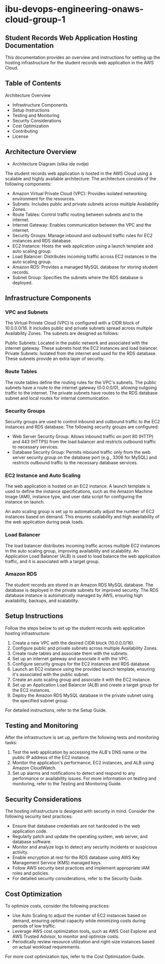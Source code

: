 # ibu-devops-engineering-onaws-cloud-group-1

## Student Records Web Application Hosting Documentation
This documentation provides an overview and instructions for setting up the hosting infrastructure for the student records web application in the AWS Cloud.

## Table of Contents
Architecture Overview
* Infrastructure Components
* Setup Instructions
* Testing and Monitoring
* Security Considerations
* Cost Optimization
* Contributing
* License

## Architecture Overview
* Architecture Diagram (slika ide ovdje)

The student records web application is hosted in the AWS Cloud using a scalable and highly available architecture. The architecture consists of the following components:

* Amazon Virtual Private Cloud (VPC): Provides isolated networking environment for the resources.
* Subnets: Includes public and private subnets across multiple Availability Zones.
* Route Tables: Control traffic routing between subnets and to the internet.
* Internet Gateway: Enables communication between the VPC and the internet.
* Security Groups: Manage inbound and outbound traffic rules for EC2 instances and RDS database.
* EC2 Instance: Hosts the web application using a launch template and auto scaling group.
* Load Balancer: Distributes incoming traffic across EC2 instances in the auto scaling group.
* Amazon RDS: Provides a managed MySQL database for storing student records.
* Subnet Group: Specifies the subnets where the RDS database is deployed.

## Infrastructure Components
### VPC and Subnets
The Virtual Private Cloud (VPC) is configured with a CIDR block of 10.0.0.0/16. It includes public and private subnets spread across multiple Availability Zones. The subnets are designed as follows:

Public Subnets: Located in the public network and associated with the internet gateway. These subnets host the EC2 instances and load balancer.
Private Subnets: Isolated from the internet and used for the RDS database. These subnets provide an extra layer of security.

### Route Tables
The route tables define the routing rules for the VPC's subnets. The public subnets have a route to the internet gateway (0.0.0.0/0), allowing outgoing traffic to the internet. The private subnets have routes to the RDS database subnet and local routes for internal communication.

### Security Groups
Security groups are used to control inbound and outbound traffic to the EC2 instances and RDS database. The following security groups are configured:

* Web Server Security Group: Allows inbound traffic on port 80 (HTTP) and 443 (HTTPS) from the load balancer and restricts outbound traffic to necessary services.
* Database Security Group: Permits inbound traffic only from the web server security group on the database port (e.g., 3306 for MySQL) and restricts outbound traffic to the necessary database services.

### EC2 Instance and Auto Scaling
The web application is hosted on an EC2 instance. A launch template is used to define the instance specifications, such as the Amazon Machine Image (AMI), instance type, and user data script for configuring the instance on launch.

An auto scaling group is set up to automatically adjust the number of EC2 instances based on demand. This ensures scalability and high availability of the web application during peak loads.

### Load Balancer
The load balancer distributes incoming traffic across multiple EC2 instances in the auto scaling group, improving availability and scalability. An Application Load Balancer (ALB) is used to load balance the web application traffic, and it is associated with a target group.

### Amazon RDS
The student records are stored in an Amazon RDS MySQL database. The database is deployed in the private subnets for improved security. The RDS database instance is automatically managed by AWS, ensuring high availability, backups, and scalability.

## Setup Instructions
Follow the steps below to set up the student records web application hosting infrastructure:

1. Create a new VPC with the desired CIDR block (10.0.0.0/16).
2. Configure public and private subnets across multiple Availability Zones.
3. Create route tables and associate them with the subnets.
4. Set up an internet gateway and associate it with the VPC.
5. Configure security groups for the EC2 instances and RDS database.
6. Launch an EC2 instance using the provided launch template, ensuring it's associated with the public subnet.
7. Create an auto scaling group and associate it with the EC2 instance.
8. Set up an Application Load Balancer (ALB) and create a target group for the EC2 instances.
9. Deploy the Amazon RDS MySQL database in the private subnet using the specified subnet group.

For detailed instructions, refer to the Setup Guide.

## Testing and Monitoring
After the infrastructure is set up, perform the following tests and monitoring tasks:

1. Test the web application by accessing the ALB's DNS name or the public IP address of the EC2 instance.
2. Monitor the application's performance, EC2 instances, and ALB using Amazon CloudWatch.
3. Set up alarms and notifications to detect and respond to any performance or availability issues.
For more information on testing and monitoring, refer to the Testing and Monitoring Guide.

## Security Considerations
The hosting infrastructure is designed with security in mind. Consider the following security best practices:

* Ensure that database credentials are not hardcoded in the web application code.
* Regularly patch and update the operating system, web server, and database software.
* Monitor and analyze logs to detect any security incidents or suspicious activity.
* Enable encryption at rest for the RDS database using AWS Key Management Service (KMS) managed keys.
* Follow AWS security best practices and implement appropriate IAM roles and policies.
* For detailed security considerations, refer to the Security Guide.

## Cost Optimization
To optimize costs, consider the following practices:

* Use Auto Scaling to adjust the number of EC2 instances based on demand, ensuring optimal capacity while minimizing costs during periods of low traffic.
* Leverage AWS cost optimization tools, such as AWS Cost Explorer and AWS Trusted Advisor, to monitor and optimize costs.
* Periodically review resource utilization and right-size instances based on actual workload requirements.

For more cost optimization tips, refer to the Cost Optimization Guide.
